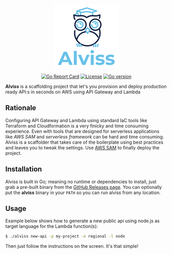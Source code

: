 <p align="center"><a href="https://github.com/rogerwelin/alviss"><img src="logo.png" alt="alviss"></a></p>
<p align="center">
  <a href="https://goreportcard.com/badge/github.com/rogerwelin/alviss"><img src="https://goreportcard.com/badge/github.com/rogerwelin/alviss" alt="Go Report Card"></a>
  <a href="https://github.com/rogerwelin/alviss/blob/master/LICENSE"><img src="https://img.shields.io/github/license/rogerwelin/alviss" alt="License"></a>
  <a href="https://github.com/rogerwelin/alviss/blob/master/go.mod"><img src="https://img.shields.io/github/go-mod/go-version/rogerwelin/alviss" alt="Go version"></a>
</p>


**Alviss** is a scaffolding project that let's you provision and deploy production ready API:s in seconds on AWS using API Gateway and Lambda


Rationale
--------
Configuring API Gateway and Lambda using standard IaC tools like Terraform and Cloudformation is a very finicky and time consuming experience. Even with tools that are designed for serverless applications like *AWS SAM* and *serverless framework* can be hard and time consuming. Alviss is a scaffolder that takes care of the boilerplate using best practices and leaves you to tweak the settings. Use [AWS SAM](https://docs.aws.amazon.com/serverless-application-model/latest/developerguide/what-is-sam.html) to finally deploy the project.


Installation
--------
Alviss is built in Go; meaning no runtime or dependencies to install, just grab a pre-built binary from the [GitHub Releases page](https://github.com/rogerwelin/alviss/releases). You can optionally put the **alviss** binary in your `PATH` so you can run alviss from any location.


Usage
--------

Example below shows how to generate a new public api using node.js as target language for the Lambda function(s):

```bash
$ ./alviss new-api -p my-project -e regional -l node
```

Then just follow the instructions on the screen. It's that simple!
